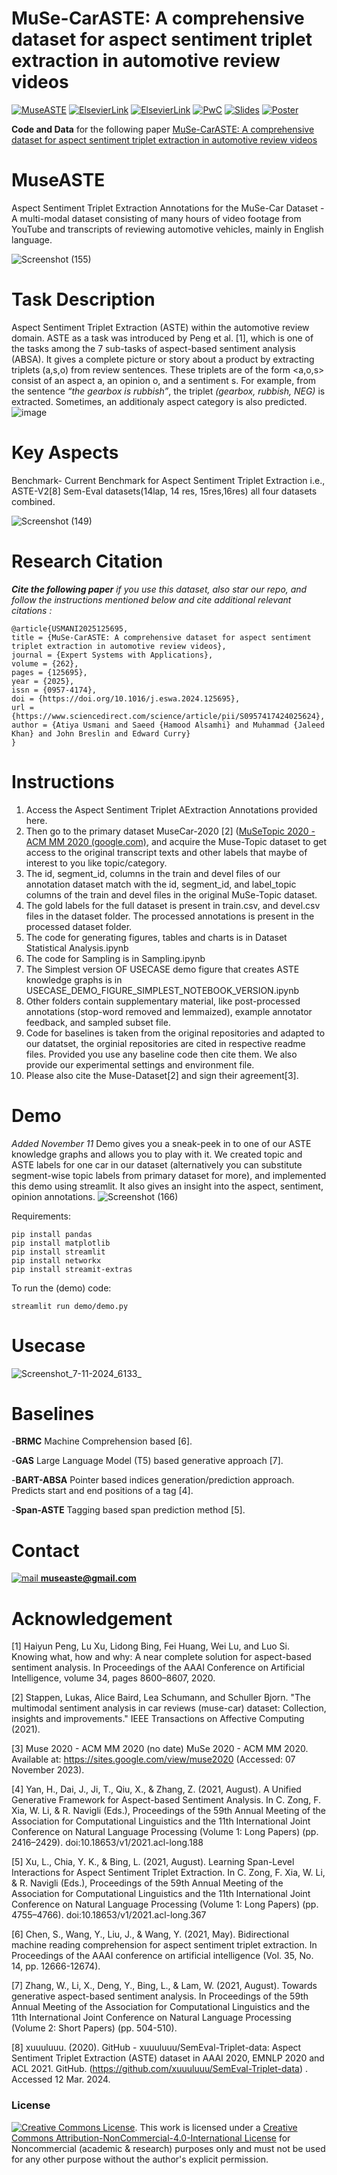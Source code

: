 # MuSe-CarASTE: A comprehensive dataset for aspect sentiment triplet extraction in automotive review videos
[![MuseASTE](https://img.shields.io/badge/MuseASTE-blueviolet?style=flat-square&logo=Github&label=Github&color=blueviolet
)](https://github.com/AtiUsm/MuseASTE/tree/main)
[![ElsevierLink](https://img.shields.io/badge/Page-green?style=flat-square&logo=Elsevier&logoColor=White&label=Elsevier&labelColor=White&color=green
)](https://www.sciencedirect.com/science/article/pii/S0957417424025624)
[![ElsevierLink](https://img.shields.io/badge/PDF-red?style=flat-square&logo=Adobe%20Acrobat%20Reader&label=Elsevier&color=red
)](https://pdf.sciencedirectassets.com/271506/1-s2.0-S0957417424X0024X/1-s2.0-S0957417424025624/main.pdf?X-Amz-Security-Token=IQoJb3JpZ2luX2VjEM%2F%2F%2F%2F%2F%2F%2F%2F%2F%2F%2FwEaCXVzLWVhc3QtMSJHMEUCIQCvGIBZPW0gO5tEFdcAk6NgJx1mRjMbDgimwfkelhDWFQIgQog2zX2P3BTs%2F%2FFnnngTre6QqBQwYgygFeXmFIZR0ecqswUIVxAFGgwwNTkwMDM1NDY4NjUiDEsqC1d65gpU6uH3VCqQBVDLvZu6%2FrCSGiJqOZRU7JcMHHyZtGEWXBqAZcxC1AdzTJ8sP7Ient96b6E6trshEpBektScLnI9WYyYokwZDDAXh4K%2BefR9AQgNHQEvQN5D%2B48opzikNQoqipJWX56nrklkd7XIIDfAHUoCyzieJhYGzz5cVvIYKNuS4F%2FrqHWerjr9mOTjBCRHA0hw0UTqdon9hpVF%2BkJjERhHTV2xpmkrjBHfCqwBvPJ5uAOKefnqFzSWvx1pytv%2Fc2b%2F3XQum9vE2uHTF8GH%2FTOHRMz9DSxey%2BKTD7c3xhZ9FAj5zICx9A4Lvv6NaS6oHY6B%2Bu7BiI1B3ebUnlJoevNLrwvBPMrLhTr0N8EGAxg3ND13gynhQM2RdWd9GjVRSVfhPMqgeY5PWIJwTnQOxV9KeQpG5BVLPXeiPVs6wFcw1uVCo4IQB357hQCXvQwaEEnnylvp0yyEKSUciFWRXh%2BgPRTXufZslidFDhWGRvpeCRXxGGFPhEM3mZUklvXapUYAeWe2aJX7hqwh5Vhjy0rWlH3UxcjKDDK%2BRMzWnjBmKtHFSKAX3%2Fsh35%2BOCILA7w36vWwEVQn%2BBikkcdhqQupqbaemrthLVTLkTvwB0wvEbryk8hGHMbaK7%2F0PEgy%2FPT0HQH4A%2FJ6CmlAME5XQYwOz9wAcbO6frJIq%2F841p7ro8xTWcVrWIyM0D1%2FS4y169xD1NuCTJolElgON72vejtN0HbT43vlswjDeKtWBa3brJ5UM%2BWNj9%2BunPaOdbxoS7ZHBHyihff9NUtcHMJjD4Dm2Laev2xR91rXGxxuvp1TMpJ4EuHs3gBGOMNOKeKq0dQEhgqzJzbTKedoUkVrAQJvJ%2B3ftK%2BECupd2ahH1O9mjyQoFDKUPMNTWtrkGOrEBdF0kKQ1BA56W%2BavpWGxhpMc2dNB8DmCYXH9Vxhc8a0v9SEu0AZv0o1poZhKYTY2pkPvOKJ9MimHqh8x6%2FvyMOMy90b9cY4XHPUCwtibASTdoPYRTJVnvToqBsjLGa2dfLPhkV%2BHUgjapK3f9Lwf8Rn9lfi8CRKQhw9DUaTuOynDQLj1MmI4BKUPUFsbs4DyYPcFwhIAi4awi4B9vVMLLDFhDPNlKTMOiMj5gy6yJYF%2FE&X-Amz-Algorithm=AWS4-HMAC-SHA256&X-Amz-Date=20241108T062729Z&X-Amz-SignedHeaders=host&X-Amz-Expires=300&X-Amz-Credential=ASIAQ3PHCVTY4NYBNSAX%2F20241108%2Fus-east-1%2Fs3%2Faws4_request&X-Amz-Signature=ace2b03f041a3e3f7e73c16bd5ff6388bd6d725b728590de4adf97a52afb8808&hash=ddb1184e4d7b58b4dc476c4ab3a25d19ebd0c197101c89a6025396737d282164&host=68042c943591013ac2b2430a89b270f6af2c76d8dfd086a07176afe7c76c2c61&pii=S0957417424025624&tid=spdf-7425fcb3-ca37-45f1-91e9-d6bc04b28468&sid=2a8430761b0a5243c319b26267d88676b32egxrqa&type=client&tsoh=d3d3LnNjaWVuY2VkaXJlY3QuY29t&ua=13005f0b075353035b0257&rr=8df37f5b6becbe25&cc=ie)
[![PwC](https://img.shields.io/badge/MuseASTE-blue?style=flat-square&logo=Papers%20with%20Code&label=Papers%20with%20Code&color=blue
)](https://paperswithcode.com/dataset/musecar-aste)
[![Slides](https://img.shields.io/badge/MuseASTE-orange?style=flat-square&logo=SlideShare&label=ppt&color=orange)](https://github.com/AtiUsm/MuseASTE/blob/main/Muse-CAR%20ASTE%20dataset%20(1).pptx)
[![Poster](https://img.shields.io/badge/Poster-%230D98BA?style=flat-square&label=Insight&labelColor=%2363E2C6&color=%236EF9F5)](https://github.com/AtiUsm/MuseASTE/blob/main/Muse%20Poster2.pdf)




**Code and Data** for the following paper  [MuSe-CarASTE: A comprehensive dataset for aspect sentiment triplet extraction in automotive review videos](https://doi.org/10.1016/j.eswa.2024.125695) 


# MuseASTE
Aspect Sentiment Triplet Extraction Annotations for the MuSe-Car Dataset - A multi-modal dataset consisting of many hours of video footage from YouTube and transcripts of reviewing automotive vehicles, mainly in English language. 

![Screenshot (155)](https://github.com/user-attachments/assets/b12acf69-cd8f-47a8-8926-bb6a3ac55752)




# Task Description
Aspect Sentiment Triplet Extraction (ASTE) within the automotive review domain. ASTE as a task was introduced by Peng et al. [1], which is one of the tasks among the 7 sub-tasks of aspect-based sentiment analysis (ABSA). It gives a complete picture or story about a product by extracting triplets (a,s,o) from review sentences. These triplets are of the form <a,o,s> consist of an aspect a, an opinion o, and a sentiment s.   For example, from the sentence *“the gearbox is rubbish”*, the triplet *(gearbox, rubbish, NEG)* is extracted. Sometimes, an additionaly aspect category is also predicted.
![image](https://github.com/user-attachments/assets/f0fa7462-cb25-4ec4-8e26-9c075661a058)

# Key Aspects
Benchmark- Current Benchmark for Aspect Sentiment Triplet Extraction  i.e., ASTE-V2[8]  Sem-Eval datasets(14lap, 14 res, 15res,16res) all four datasets combined.

![Screenshot (149)](https://github.com/user-attachments/assets/897c9bc9-c83d-4e26-9ed6-855ed68b93e0)


# Research Citation
***Cite the following paper** if you use this dataset, also star our repo, and follow the instructions mentioned below and cite additional relevant citations :*
```
@article{USMANI2025125695,
title = {MuSe-CarASTE: A comprehensive dataset for aspect sentiment triplet extraction in automotive review videos},
journal = {Expert Systems with Applications},
volume = {262},
pages = {125695},
year = {2025},
issn = {0957-4174},
doi = {https://doi.org/10.1016/j.eswa.2024.125695},
url = {https://www.sciencedirect.com/science/article/pii/S0957417424025624},
author = {Atiya Usmani and Saeed {Hamood Alsamhi} and Muhammad {Jaleed Khan} and John Breslin and Edward Curry}
}

```



# Instructions
1.	Access the Aspect Sentiment Triplet AExtraction Annotations provided here.
2.	Then go to the primary dataset MuseCar-2020 [2] ([MuSeTopic 2020 - ACM MM 2020 (google.com)](https://sites.google.com/view/muse2020/challenge/get-data?authuser=0), and acquire the Muse-Topic dataset to get access to the original transcript texts and other labels that maybe of interest to you like topic/category.
3.	The id, segment_id, columns in the train and devel files of our annotation dataset match with the id, segment_id, and label_topic columns of  the train and devel files in the original MuSe-Topic dataset.
4.	The gold labels for the full dataset is present in train.csv, and devel.csv files in the dataset folder. The processed annotations is present in the processed dataset folder.
5.	The code for generating figures, tables and charts is in Dataset Statistical Analysis.ipynb
6.	The code for Sampling is in Sampling.ipynb
7.	The Simplest version OF USECASE demo figure that creates ASTE knowledge graphs is in USECASE_DEMO_FIGURE_SIMPLEST_NOTEBOOK_VERSION.ipynb
8.	Other folders contain supplementary material, like post-processed annotations (stop-word removed and lemmaized), example annotator feedback, and sampled subset file.
9.	Code for baselines is taken from the original repositories and adapted to our datatset, the orginial repositories are cited in respective readme files. Provided you use any baseline code then cite them. We also provide our experimental settings and environment file.
10.	Please also cite the Muse-Dataset[2] and sign their agreement[3].

# Demo
*Added November 11*
Demo gives you a sneak-peek in to one of our ASTE knowledge graphs and allows you to play with it. We created topic and ASTE labels for one car in our dataset (alternatively you can substitute segment-wise topic labels from primary dataset for more), and implemented this demo using streamlit. It also gives an insight into the aspect, sentiment, opinion annotations.
![Screenshot (166)](https://github.com/user-attachments/assets/eb01bc87-051f-4cc1-ae06-3a71d327bbad)


Requirements:
```
pip install pandas
pip install matplotlib
pip install streamlit
pip install networkx
pip install streamit-extras
```

To run the (demo) code:

```
streamlit run demo/demo.py

```

# Usecase

![Screenshot_7-11-2024_6133_](https://github.com/user-attachments/assets/e5464294-606d-43fd-b64b-8bbe8204c61a)

# Baselines
-**BRMC** Machine Comprehension based [6].

-**GAS** Large Language Model (T5) based generative approach [7].

-**BART-ABSA** Pointer based indices generation/prediction approach. Predicts start and end positions of a tag [4].

-**Span-ASTE** Tagging based span prediction method [5].

# Contact

[![mail](https://github.com/user-attachments/assets/16a603cf-0e51-450a-9e79-07147f26ceb8)
](mailto:museaste@gmail.com)  **museaste@gmail.com**

#  Acknowledgement
[1] Haiyun Peng, Lu Xu, Lidong Bing, Fei Huang, Wei Lu, and Luo Si. Knowing what, how and why: A near complete solution for aspect-based sentiment analysis. In Proceedings of the AAAI Conference on Artificial Intelligence, volume 34, pages 8600–8607, 2020.

[2] Stappen, Lukas, Alice Baird, Lea Schumann, and Schuller Bjorn. "The multimodal sentiment analysis in car reviews (muse-car) dataset: Collection, insights and improvements." IEEE Transactions on Affective Computing (2021).

[3] Muse 2020 - ACM MM 2020 (no date) MuSe 2020 - ACM MM 2020. Available at: https://sites.google.com/view/muse2020 (Accessed: 07 November 2023).

[4] Yan, H., Dai, J., Ji, T., Qiu, X., & Zhang, Z. (2021, August). A Unified Generative Framework for Aspect-based Sentiment Analysis. In C. Zong, F. Xia, W. Li, & R. Navigli (Eds.), Proceedings of the 59th Annual Meeting of the Association for Computational Linguistics and the 11th International Joint Conference on Natural Language Processing (Volume 1: Long Papers) (pp. 2416–2429). doi:10.18653/v1/2021.acl-long.188

[5] Xu, L., Chia, Y. K., & Bing, L. (2021, August). Learning Span-Level Interactions for Aspect Sentiment Triplet Extraction. In C. Zong, F. Xia, W. Li, & R. Navigli (Eds.), Proceedings of the 59th Annual Meeting of the Association for Computational Linguistics and the 11th International Joint Conference on Natural Language Processing (Volume 1: Long Papers) (pp. 4755–4766). doi:10.18653/v1/2021.acl-long.367

[6] Chen, S., Wang, Y., Liu, J., & Wang, Y. (2021, May). Bidirectional machine reading comprehension for aspect sentiment triplet extraction. In Proceedings of the AAAI conference on artificial intelligence (Vol. 35, No. 14, pp. 12666-12674).

[7] Zhang, W., Li, X., Deng, Y., Bing, L., & Lam, W. (2021, August). Towards generative aspect-based sentiment analysis. In Proceedings of the 59th Annual Meeting of the Association for Computational Linguistics and the 11th International Joint Conference on Natural Language Processing (Volume 2: Short Papers) (pp. 504-510).

[8] xuuuluuu. (2020). GitHub - xuuuluuu/SemEval-Triplet-data: Aspect Sentiment Triplet Extraction (ASTE) dataset in AAAI 2020, EMNLP 2020 and ACL 2021. GitHub. (https://github.com/xuuuluuu/SemEval-Triplet-data) . Accessed 12 Mar. 2024.

### License
[![Creative Commons License](https://i.creativecommons.org/l/by-nc/4.0/88x31.png)](http://creativecommons.org/licenses/by-nc/4.0/). This work is licensed under a [Creative Commons Attribution-NonCommercial-4.0-International License](http://creativecommons.org/licenses/by-nc/4.0/) for Noncommercial (academic & research) purposes only and must not be used for any other purpose without the author's explicit permission.
